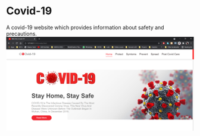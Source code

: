 # Covid-19
A covid-19 website which provides information about safety and precautions.
<img src='ss.png'>

